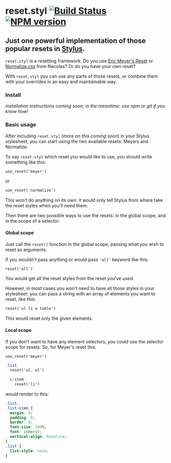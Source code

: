 # reset.styl [![Build Status][build]][build-link] [![NPM version][version]][version-link]
[build]: https://travis-ci.org/kizu/reset.styl.png?branch=master
[build-link]: https://travis-ci.org/kizu/reset.styl
[version]: https://badge.fury.io/js/reset.styl.png
[version-link]: http://badge.fury.io/js/reset.styl

## Just one powerful implementation of those popular resets in [Stylus](http://learnboost.github.com/stylus).

`reset.styl` is a resetting framework. Do you use [Eric Meyer's Reset](http://meyerweb.com/eric/thoughts/2011/01/03/reset-revisited/) or [Normalize.css](https://github.com/necolas/normalize.css/) from Necolas? Or do you have your own reset?

With `reset.styl` you can use any parts of those resets, or combine them with your overrides in an easy and maintainable way.

### Install

_installation instructions coming soon; in the meantime: use npm or git if you know how!_

### Basic usage

After including `reset.styl` (_more on this coming soon_) in your Stylus stylesheet, you can start using the two available resets: Meyers and Normalize.

To say `reset.styl` which reset you would like to use, you should write something like this:

``` Sass
use_reset('meyer')
```

or

``` Sass
use_reset('normalize')
```

This won't do anything on its own: it would only tell Stylus from where take the reset styles when you'll need them.

Then there are two possible ways to use the resets: in the global scope, and in the scope of a selector.

#### Global scope

Just call the `reset()` function in the global scope, passing what you wish to reset as arguments.

If you wouldn't pass anything or would pass `'all'` keyword like this:

``` Sass
reset('all')
```

You would get all the reset styles from the reset you've _used_.

However, in most cases you won't need to have all those styles in your stylesheet: you can pass a string with an array of elements you want to reset, like this:

``` Sass
reset('ul li a table')
```

This would reset only the given elements.

#### Local scope

If you don't want to have any element selectors, you could use the selector scope for resets. So, for Meyer's reset this:

``` Sass
use_reset('meyer')

.list
  reset('ul, ol')

  &-item
    reset('li')
```

would render to this:

``` CSS
.list,
.list-item {
  margin: 0;
  padding: 0;
  border: 0;
  font-size: 100%;
  font: inherit;
  vertical-align: baseline;
}
.list {
  list-style: none;
}
```

